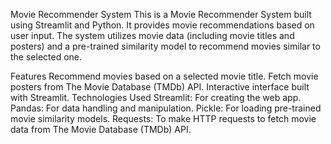Movie Recommender System
This is a Movie Recommender System built using Streamlit and Python. It provides movie recommendations based on user input. The system utilizes movie data (including movie titles and posters) and a pre-trained similarity model to recommend movies similar to the selected one.

Features
Recommend movies based on a selected movie title.
Fetch movie posters from The Movie Database (TMDb) API.
Interactive interface built with Streamlit.
Technologies Used
Streamlit: For creating the web app.
Pandas: For data handling and manipulation.
Pickle: For loading pre-trained movie similarity models.
Requests: To make HTTP requests to fetch movie data from The Movie Database (TMDb) API.
